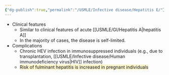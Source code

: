 ```yaml
---
{"dg-publish":true,"permalink":"/USMLE/Infective disease/Hepatitis E/"}
---
```


- Clinical features
	- Similar to clinical features of acute [[USMLE/GI/Hepatitis A\|hepatitis A]]
	- In the majority of cases, the disease is self-limited.
- Complications
	- Chronic HEV infection in immunosuppressed individuals (e.g., due to transplantation, [[USMLE/Infective disease/Human immunodeficiency virus\|HIV]] infection) 
	- <span style="background:rgba(240, 200, 0, 0.2)">Risk of fulminant hepatitis is increased in pregnant individuals</span>

